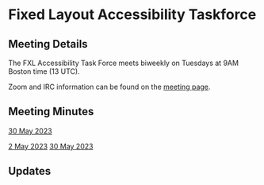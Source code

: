 # Fixed Layout Accessibility Taskforce

## Meeting Details 

The FXL Accessibility Task Force meets biweekly on Tuesdays at 9AM Boston time (13 UTC).

Zoom and IRC information can be found on the [meeting page](https://www.w3.org/events/meetings/b7a47bb9-8d03-4bfc-b03f-6f4bc6669618/20230516T090000).

## Meeting Minutes 

[30 May 2023](https://www.w3.org/2023/05/30-epub-fxl-minutes.html)

[2 May 2023](https://www.w3.org/2023/05/02-epub-fxl-minutes.html)
[30 May 2023](https://www.w3.org/2023/05/30-epub-fxl-minutes.html)

## Updates 

